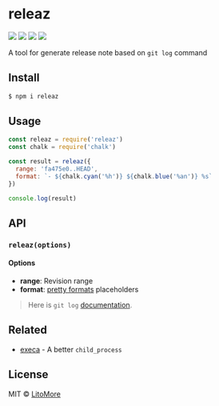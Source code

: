 # releaz

[![](https://img.shields.io/travis/LitoMore/releaz/master.svg)](https://travis-ci.org/LitoMore/releaz)
[![](https://img.shields.io/npm/v/releaz.svg)](https://www.npmjs.com/package/releaz)
[![](https://img.shields.io/npm/l/releaz.svg)](https://github.com/LitoMore/releaz/blob/master/LICENSE)
[![](https://img.shields.io/badge/code_style-XO-5ed9c7.svg)](https://github.com/xojs/xo)

A tool for generate release note based on `git log` command

## Install

```bash
$ npm i releaz
```

## Usage

```javascript
const releaz = require('releaz')
const chalk = require('chalk')

const result = releaz({
  range: 'fa475e0..HEAD',
  format: `- ${chalk.cyan('%h')} ${chalk.blue('%an')} %s`
})

console.log(result)
```

## API

### `releaz(options)`

#### Options

- **range**: Revision range
- **format**: [pretty formats](https://git-scm.com/docs/git-log#_pretty_formats) placeholders

> Here is `git log` [documentation](https://git-scm.com/docs/git-log).

## Related

- [execa](https://github.com/sindresorhus/execa) - A better `child_process`

## License

MIT © [LitoMore](https://github.com/LitoMore)
